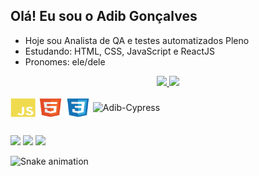 ## Olá! Eu sou o Adib Gonçalves

- Hoje sou Analista de QA e testes automatizados Pleno
- Estudando: HTML, CSS, JavaScript e ReactJS
- Pronomes: ele/dele

<div align="center">
  <a href="https://github.com/adibgoncalves">
  <img height="180em" src="https://github-readme-stats.vercel.app/api?username=adibgoncalves&show_icons=true&theme=dark&include_all_commits=true&count_private=true"/>
  <img height="180em" src="https://github-readme-stats.vercel.app/api/top-langs/?username=adibgoncalves&layout=compact&langs_count=7&theme=dark"/>
  </a>
</div>

<div style="display: inline_block"><br>
  <img align="center" alt="Adib-Js" height="30" width="40" src="https://raw.githubusercontent.com/devicons/devicon/master/icons/javascript/javascript-plain.svg">
  <img align="center" alt="Adib-HTML" height="30" width="40" src="https://raw.githubusercontent.com/devicons/devicon/master/icons/html5/html5-original.svg">
  <img align="center" alt="Adib-CSS" height="30" width="40" src="https://raw.githubusercontent.com/devicons/devicon/master/icons/css3/css3-original.svg">
  <img align="center" alt="Adib-Cypress" height="30" width="30" src="https://media.slid.es/avatars/1098231/Cypress_Logomark_Color_Dark_BG.jpg">
</div>

##

<div>
  <a href="https://instagram.com/adibgoncalves" target="_blank"><img src="https://img.shields.io/badge/-Instagram-%23E4405F?style=for-the-badge&logo=instagram&logoColor=white" target="_blank"></a>
  <a href = "mailto:adib.fernandes@gmail.com"><img src="https://img.shields.io/badge/-Gmail-%23333?style=for-the-badge&logo=gmail&logoColor=red" target="_blank"></a>
  <a href="https://www.linkedin.com/in/adib-gonçalves-594055174" target="_blank"><img src="https://img.shields.io/badge/-LinkedIn-%230077B5?style=for-the-badge&logo=linkedin&logoColor=white" target="_blank"></a>
  
  ![Snake animation](https://github.com/adibgoncalves/adibgoncalves/blob/output/github-contribution-grid-snake.svg)
</div>

